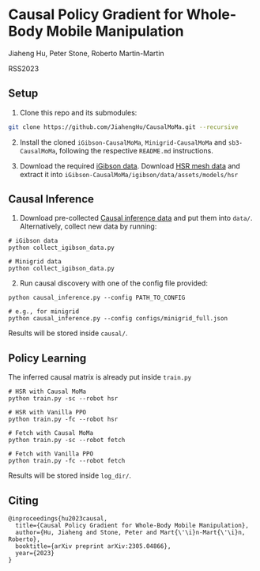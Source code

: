 # Causal Policy Gradient for Whole-Body Mobile Manipulation

Jiaheng Hu, Peter Stone, Roberto Martin-Martin

RSS2023

## Setup

1. Clone this repo and its submodules:
```bash
git clone https://github.com/JiahengHu/CausalMoMa.git --recursive
```

2. Install the cloned `iGibson-CausalMoMa`, `Minigrid-CausalMoMa` and `sb3-CausalMoMa`, following the respective `README.md` instructions.

3. Download the required [iGibson data](https://stanfordvl.github.io/iGibson/installation.html#downloading-the-assets-and-datasets-of-scenes-and-objects). 
Download [HSR mesh data](https://drive.google.com/file/d/1Vz-Shra-Y3ZiHJdCjnQg8hZBqFPw6byG/view?usp=sharing) and extract 
it into `iGibson-CausalMoMa/igibson/data/assets/models/hsr`

## Causal Inference
1. Download pre-collected [Causal inference data](https://drive.google.com/drive/folders/1j0sSoHC_Hx6Wcel4mDvBevXboYOg1dKs?usp=sharing) and put them into `data/`.
Alternatively, collect new data by running:
```
# iGibson data
python collect_igibson_data.py

# Minigrid data
python collect_igibson_data.py
```


2. Run causal discovery with one of the config file provided:
```
python causal_inference.py --config PATH_TO_CONFIG

# e.g., for minigrid
python causal_inference.py --config configs/minigrid_full.json
```

Results will be stored inside `causal/`.

## Policy Learning

The inferred causal matrix is already put inside `train.py`

```
# HSR with Causal MoMa
python train.py -sc --robot hsr

# HSR with Vanilla PPO
python train.py -fc --robot hsr

# Fetch with Causal MoMa
python train.py -sc --robot fetch

# Fetch with Vanilla PPO
python train.py -fc --robot fetch
```

Results will be stored inside `log_dir/`.

## Citing
```
@inproceedings{hu2023causal,
  title={Causal Policy Gradient for Whole-Body Mobile Manipulation},
  author={Hu, Jiaheng and Stone, Peter and Mart{\'\i}n-Mart{\'\i}n, Roberto},
  booktitle={arXiv preprint arXiv:2305.04866},
  year={2023}
}
```
